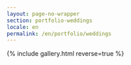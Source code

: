 ```yaml
---
layout: page-no-wrapper
section: portfolio-weddings
locale: en
permalink: /en/portfolio/weddings
---
```


<div class="wrapper">
  {% include gallery.html reverse=true %}
</div>
